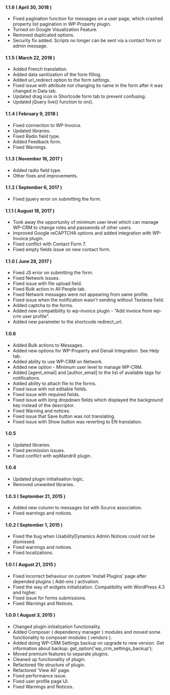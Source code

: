 #### 1.1.6 ( April 30, 3018 )
* Fixed pagination function for messages on a user page, which crashed property list pagination in WP-Property plugin.
* Turned on Google Visualization Feature.
* Removed duplicated options.
* Security fix added. Scripts no longer can be sent via a contact form or admin message.

#### 1.1.5 ( March 22, 2018 )
* Added French translation.
* Added data sanitization of the form filling.
* Added url_redirect option to the form settings.
* Fixed issue with attribute not changing its name in the form after it was changed in Data tab.
* Updated drag icon in Shortcode form tab to prevent confusing.
* Updated jQuery live() function to on().

#### 1.1.4 ( February 9, 2018 )
* Fixed connection to WP-Invoice.
* Updated libraries.
* Fixed Radio field type.
* Added Feedback form.
* Fixed Warnings.

#### 1.1.3 ( November 16, 2017 )
* Added radio field type.
* Other fixes and improvements.

#### 1.1.2 ( September 6, 2017 )
* Fixed jquery error on submitting the form.

#### 1.1.1 ( August 18, 2017 )
* Took away the opportunity of minimum user level which can manage WP-CRM to change roles and passwords of other users.
* Improved Google reCAPTCHA options and added integration with WP-Invoice plugin.
* Fixed conflict with Contact Form 7.
* Fixed empty fields issue on new contact form.

#### 1.1.0 ( June 28, 2017 )
* Fixed JS error on submitting the form.
* Fixed Network issues.
* Fixed issue with file upload field.
* Fixed Bulk action in All People tab.
* Fixed Network messages were not appearing from same profile.
* Fixed issue when the notification wasn't sending without Textarea field.
* Added captcha to the forms.
* Added new compatibility to wp-invoice plugin - "Add invoice from wp-crm user profile".
* Added new parameter to the shortcode redirect_url.

#### 1.0.6
* Added Bulk actions to Messages.
* Added new options for WP-Property and Denali Integration. See Help tab.
* Added ability to use WP-CRM on Network.
* Added new option - Minimum user level to manage WP-CRM.
* Added [agent_email] and [author_email] to the list of available tags for notifications.
* Added ability to attach file to the forms.
* Fixed issue with not editable fields.
* Fixed issue with required fields.
* Fixed issue with long dropdown fields which displayed the background key instead of the descriptor.
* Fixed Warning and notices.
* Fixed issue that Save button was not translating.
* Fixed issue with Show button was reverting to EN translation.

#### 1.0.5
* Updated libraries.
* Fixed permission issues.
* Fixed conflict with wpMandrill plugin.

#### 1.0.4
* Updated plugin initialisation logic.
* Removed unwanted libraries.

#### 1.0.3 ( September 21, 2015 )
* Added new column to messages list with Source association.
* Fixed warnings and notices.

#### 1.0.2 ( September 1, 2015 )
* Fixed the bug when UsabilityDynamics Admin Notices could not be dismissed.
* Fixed warnings and notices.
* Fixed localizations.

#### 1.0.1 ( August 21, 2015 )
* Fixed incorrect behaviour on custom 'Install Plugins' page after depended plugins ( Add-ons ) activation.
* Fixed the way of widgets initialization. Compatibility with WordPress 4.3 and higher.
* Fixed issue for forms submissions.
* Fixed Warnings and Notices.

#### 1.0.0 ( August 3, 2015 )
* Changed plugin initialization functionality.
* Added Composer ( dependency manager ) modules and moved some functionality to composer modules ( vendors ).
* Added doing WP-CRM Settings backup on upgrade to new version. Get information about backup: get_option('wp_crm_settings_backup');
* Moved premium features to separate plugins.
* Cleaned up functionality of plugin.
* Refactored file structure of plugin.
* Refactored 'View All' page.
* Fixed performance issue.
* Fixed user profile page UI.
* Fixed Warnings and Notices.